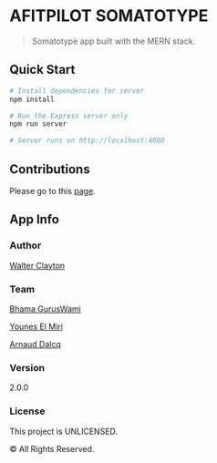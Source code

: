 # AFITPILOT SOMATOTYPE

> Somatotype app built with the MERN stack.

## Quick Start

```bash
# Install dependencies for server
npm install

# Run the Express server only
npm run server

# Server runs on http://localhost:4080
```

## Contributions


Please go to this [page](contributions.md).


## App Info


### Author

[Walter Clayton](http://www.traversymedia.com)

### Team
[Bhama GurusWami](https://github.com/BhamaGuruswami)

[Younes El Miri](https://github.com/ElmiriYounes)

[Arnaud Dalcq](https://github.com/DalcqArnaud)

### Version

2.0.0

### License

This project is UNLICENSED.

© All Rights Reserved.